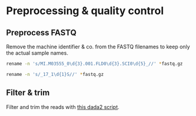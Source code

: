 # Preprocessing & quality control
## Preprocess FASTQ
Remove the machine identifier & co. from the FASTQ filenames to keep only the actual sample names.
```bash
rename -n 's/MI.M03555_0\d{3}.001.FLD0\d{3}.SCI0\d{5}_//' *fastq.gz

rename -n 's/_17_1\d{1}S//' *fastq.gz
```

## Filter & trim
Filter  and trim the reads with [this dada2 script](QualityFiltering.R).


